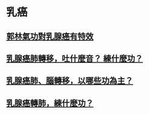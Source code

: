 # 乳癌

##  [郭林氣功對乳腺癌有特效](/乳1.md)  

##  [乳腺癌肺轉移，吐什麼音？ 練什麼功？](/乳2.md)

##  [乳腺癌肺、腦轉移，以哪些功為主？](/乳3.md)

##  [乳腺癌轉肺，練什麼功？](/乳4.md)
